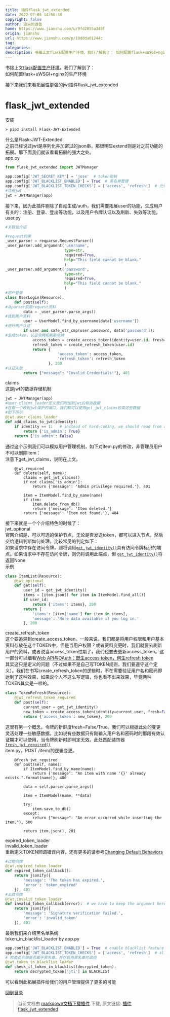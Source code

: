 ```yaml
---
title: 插件flask_jwt_extended
date: 2022-07-05 14:56:38
copyright: false
author: 浪尖的游鱼
home: https://www.jianshu.com/u/9fd2055a348f
origin: jianshu
url: https://www.jianshu.com/p/10d0da01244c
tag: 
categories: 
description: 书接上文flask配置生产环境，我们了解到了： 如何配置flask+uWSGI+nginx的生产环境...
---
```


书接上文[flask配置生产环境](https://www.jianshu.com/p/dd1ada65f8f1)，我们了解到了：  
如何配置flask+uWSGI+nginx的生产环境

接下来我们来看拓展性更强的jwt插件flask\_jwt\_extended

# flask\_jwt\_extended

安装

```
> pip3 install Flask-JWT-Extended
```

什么是Flask-JWT-Extended  
之前已经说过jwt是序列化并加密过的json串，那很明显extend则是对之前功能的拓展。那下面我们就该看看拓展的强大之处。  
app.py

```python
from flask_jwt_extended import JWTManager

app.config['JWT_SECRET_KEY'] = 'jose'  # token密钥
app.config['JWT_BLACKLIST_ENABLED'] = True  # 黑名单管理
app.config['JWT_BLACKLIST_TOKEN_CHECKS'] = ['access', 'refresh']  # 允许将access and refresh tokens加入黑名单
#注册jwt
jwt = JWTManager(app)
```

接下来，因为此插件剔除了自动生成/auth，我们需要拓展user的功能，生成用户有关的：注册、登录、登出等功能，以及用户令牌认证以及刷新、失效等功能。  
user.py

```python
#关联包介绍

#request约束
_user_parser = reqparse.RequestParser()
_user_parser.add_argument('username',
                          type=str,
                          required=True,
                          help="This field cannot be blank."
                          )
_user_parser.add_argument('password',
                          type=str,
                          required=True,
                          help="This field cannot be blank."
                          )
#用户登录
class UserLogin(Resource):
    def post(self):
#从parser获取request资料
        data = _user_parser.parse_args()
#找到用户资料
        user = UserModel.find_by_username(data['username'])
#进行用户认证
        if user and safe_str_cmp(user.password, data['password']):
#生成token，认证令牌和刷新令牌
            access_token = create_access_token(identity=user.id, fresh=True)
            refresh_token = create_refresh_token(user.id)
            return {
                       'access_token': access_token,
                       'refresh_token': refresh_token
                   }, 200
#认证失败
        return {"message": "Invalid Credentials!"}, 401
```

claims  
这是jwt的数据存储机制

```python
jwt = JWTManager(app)
#user_claims_loader定义我们附加到jwt的有效数据
#在每一个收到jwt保护的端口，我们都可以使用get_jwt_claims检索这些数据
#如下所示
@jwt.user_claims_loader
def add_claims_to_jwt(identity):
    if identity == 1:   # instead of hard-coding, we should read from a config file to get a list of admins instead
        return {'is_admin': True}
    return {'is_admin': False}
```

通过这个示例我们可以模拟用户管理机制，如下对item.py的修改，非管理员用户不可以删除item：  
注意下get\_jwt\_claims，说明在上文。

```
    @jwt_required
    def delete(self, name):
        claims = get_jwt_claims()
        if not claims['is_admin']:
            return {'message': 'Admin privilege required.'}, 401

        item = ItemModel.find_by_name(name)
        if item:
            item.delete_from_db()
            return {'message': 'Item deleted.'}
        return {'message': 'Item not found.'}, 404
```

接下来就是一个个介绍特色的时候了：  
jwt\_optional  
官网介绍是，可以可选的保护节点，无论是否发送token，都可以进入节点，然后交给逻辑判断如何处理。比较常见的判定如下：  
如果请求中存在访问令牌，则将调用[`get_jwt_identity()`](https://links.jianshu.com/go?to=https%3A%2F%2Fflask-jwt-extended.readthedocs.io%2Fen%2Flatest%2Fapi.html%23flask_jwt_extended.get_jwt_identity)具有访问令牌标识的端点。如果请求中不存在访问令牌，则仍将调用此端点，但 [`get_jwt_identity()`](https://links.jianshu.com/go?to=https%3A%2F%2Fflask-jwt-extended.readthedocs.io%2Fen%2Flatest%2Fapi.html%23flask_jwt_extended.get_jwt_identity)将返回None  
示例

```python
class ItemList(Resource):
    @jwt_optional
    def get(self):
        user_id = get_jwt_identity()
        items = [item.json() for item in ItemModel.find_all()]
        if user_id:
            return {'items': items}, 200
        return {
            'items': [item['name'] for item in items],
            'message': 'More data available if you log in.'
        }, 200
```

create\_refresh\_token  
这个要追溯到create\_access\_token。一般来说，我们都是将用户权限和用户基本资料存放在这个TOKEN中，但是当用户权限？或者资料变更时，我们就要去刷新用户的资料，或者说当access\_token过期了，我们也要去更新access\_token。这一部分可以细看[Web API与OAuth：既生access token，何生refresh token](https://links.jianshu.com/go?to=https%3A%2F%2Fwww.cnblogs.com%2Fdudu%2Fp%2Foauth-refresh-token.html)  
其实这只是定义的问题（不过如果不是自己写TOKEN规则，我们要遵守这个定义）。我们在书写create\_refresh\_token的逻辑时，不在需要验证用户名和密码即达到了这种效果，如果说个人不这么写逻辑，你也看不出来效果，毕竟两种TOKEN其实是一样的。

```python
class TokenRefresh(Resource):
    @jwt_refresh_token_required
    def post(self):
        current_user = get_jwt_identity()
        new_token = create_access_token(identity=current_user, fresh=False)
        return {'access_token': new_token}, 200
```

这里有另一个概念，令牌的新鲜度fresh=False/True。我们可以根据此处的变更灵活处理一些敏感数据。比如说有些数据只有刚输入用户名和密码时的那段有效认证期才可以使用，当令牌刷新时即判定无效。此处匹配装饰器[`fresh_jwt_required()`](https://links.jianshu.com/go?to=https%3A%2F%2Fflask-jwt-extended.readthedocs.io%2Fen%2Flatest%2Fapi.html%23flask_jwt_extended.fresh_jwt_required)  
item.py，POST /item/<name>的逻辑变更。

```
    @fresh_jwt_required
    def post(self, name):
        if ItemModel.find_by_name(name):
            return {'message': "An item with name '{}' already exists.".format(name)}, 400

        data = self.parser.parse_args()

        item = ItemModel(name, **data)

        try:
            item.save_to_db()
        except:
            return {"message": "An error occurred while inserting the item."}, 500

        return item.json(), 201
```

expired\_token\_loader  
invalid\_token\_loader  
重新定义TOKEN回调错误内容，还有更多的请参考[Changing Default Behaviors](https://links.jianshu.com/go?to=https%3A%2F%2Fflask-jwt-extended.readthedocs.io%2Fen%2Flatest%2Fchanging_default_behavior.html%3Fhighlight%3Dinvalid_token_loader)

```python
#过期令牌
@jwt.expired_token_loader
def expired_token_callback():
    return jsonify({
        'message': 'The token has expired.',
        'error': 'token_expired'
    }), 401
#无效令牌
@jwt.invalid_token_loader
def invalid_token_callback(error):  # we have to keep the argument here, since it's passed in by the caller internally
    return jsonify({
        'message': 'Signature verification failed.',
        'error': 'invalid_token'
    }), 401
```

最后我们来介绍黑名单系统  
token\_in\_blacklist\_loader by app.py

```python
app.config['JWT_BLACKLIST_ENABLED'] = True  # enable blacklist feature
app.config['JWT_BLACKLIST_TOKEN_CHECKS'] = ['access', 'refresh']  # allow blacklisting for access and refresh tokens
# 检查此令牌是否属于黑名单，并在启用黑名单时调用
@jwt.token_in_blacklist_loader
def check_if_token_in_blacklist(decrypted_token):
    return decrypted_token['jti'] in BLACKLIST
```

可以看到此拓展插件给我们的用户管理提供了更多的可能

[回到目录](https://www.jianshu.com/p/757f31ec6eb1)

> 当前文档由 [markdown文档下载插件](https://github.com/kscript/markdown-download) 下载, 原文链接: [插件flask_jwt_extended](https://www.jianshu.com/p/10d0da01244c)  